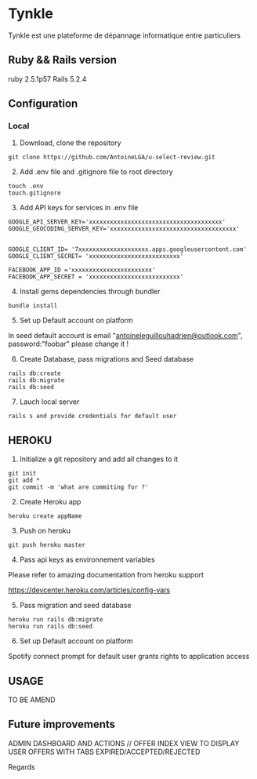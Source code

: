 # Tynkle

Tynkle est une plateforme de dépannage informatique entre particuliers


## Ruby && Rails version

ruby 2.5.1p57
Rails 5.2.4

## Configuration

### Local 

1) Download, clone the repository

```
git clone https://github.com/AntoineLGA/u-select-review.git
```

2) Add .env file and .gitignore file to root directory

```
touch .env
touch.gitignore
```


3) Add API keys for services in .env file


```
GOOGLE_API_SERVER_KEY='xxxxxxxxxxxxxxxxxxxxxxxxxxxxxxxxxxxxxx'
GOOGLE_GEOCODING_SERVER_KEY='xxxxxxxxxxxxxxxxxxxxxxxxxxxxxxxxxxxx'


GOOGLE_CLIENT_ID= '7xxxxxxxxxxxxxxxxxxxx.apps.googleusercontent.com'
GOOGLE_CLIENT_SECRET= 'xxxxxxxxxxxxxxxxxxxxxxxxxx'

FACEBOOK_APP_ID ='xxxxxxxxxxxxxxxxxxxxxxx'
FACEBOOK_APP_SECRET = 'xxxxxxxxxxxxxxxxxxxxxxxxxx'
```

4) Install gems dependencies through bundler

```
bundle install
```

5) Set up Default account on platform

In seed default account is email "antoineleguillouhadrien@outlook.com", password:"foobar"
please change it !


6) Create Database, pass migrations and Seed database

```
rails db:create
rails db:migrate
rails db:seed
```

7) Lauch local server

```
rails s and provide credentials for default user
```



## HEROKU

1) Initialize a git repository and add all changes to it

```
git init
git add *
git commit -m 'what are commiting for ?'
```

2) Create Heroku app

```
heroku create appName
```

3) Push on heroku 

```
git push heroku master
```

4) Pass api keys as environnement variables 

Please refer to amazing documentation from heroku support

https://devcenter.heroku.com/articles/config-vars

5) Pass migration and seed database

```
heroku run rails db:migrate
heroku run rails db:seed
```

6) Set up Default account on platform

Spotify connect prompt for default user grants rights to application access


## USAGE

TO BE AMEND 

## Future improvements

ADMIN DASHBOARD AND ACTIONS // OFFER INDEX VIEW TO DISPLAY USER OFFERS WITH TABS EXPIRED/ACCEPTED/REJECTED



Regards





